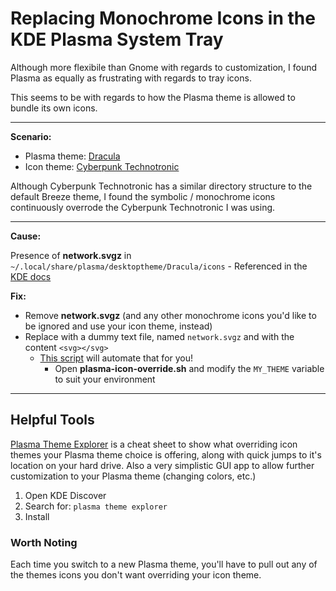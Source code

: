 # Replacing Monochrome Icons in the KDE Plasma System Tray
Although more flexibile than Gnome with regards to customization, I found Plasma as equally as frustrating with regards to tray icons.

This seems to be with regards to how the Plasma theme is allowed to bundle its own icons.

***
**Scenario:**

- Plasma theme: [Dracula](https://store.kde.org/p/1378924)
- Icon theme: [Cyberpunk Technotronic](https://www.pling.com/p/1999292)

Although Cyberpunk Technotronic has a similar directory structure to the default Breeze theme, I found the symbolic / monochrome icons continuously overrode the Cyberpunk Technotronic I was using.

***

**Cause:**

Presence of **network.svgz** in `~/.local/share/plasma/desktoptheme/Dracula/icons`
    - Referenced in the [KDE docs](https://develop.kde.org/docs/plasma/theme/theme-details/#use-icons-from-icon-theme)

**Fix:**

- Remove **network.svgz** (and any other monochrome icons you'd like to be ignored and use your icon theme, instead)
- Replace with a dummy text file, named `network.svgz` and with the content `<svg></svg>`
    - [This script](plasma-icon-override.sh) will automate that for you!
        - Open **plasma-icon-override.sh** and modify the `MY_THEME` variable to suit your environment
***

## Helpful Tools
[Plasma Theme Explorer](https://notmart.org/blog/2015/04/plasma-theme-explorer/) is a cheat sheet to show what overriding icon themes your Plasma theme choice is offering, along with quick jumps to it's location on your hard drive.  Also a very simplistic GUI app to allow further customization to your Plasma theme (changing colors, etc.)

1. Open KDE Discover
2. Search for: `plasma theme explorer`
3. Install


### Worth Noting
Each time you switch to a new Plasma theme, you'll have to pull out any of the themes icons you don't want overriding your icon theme.